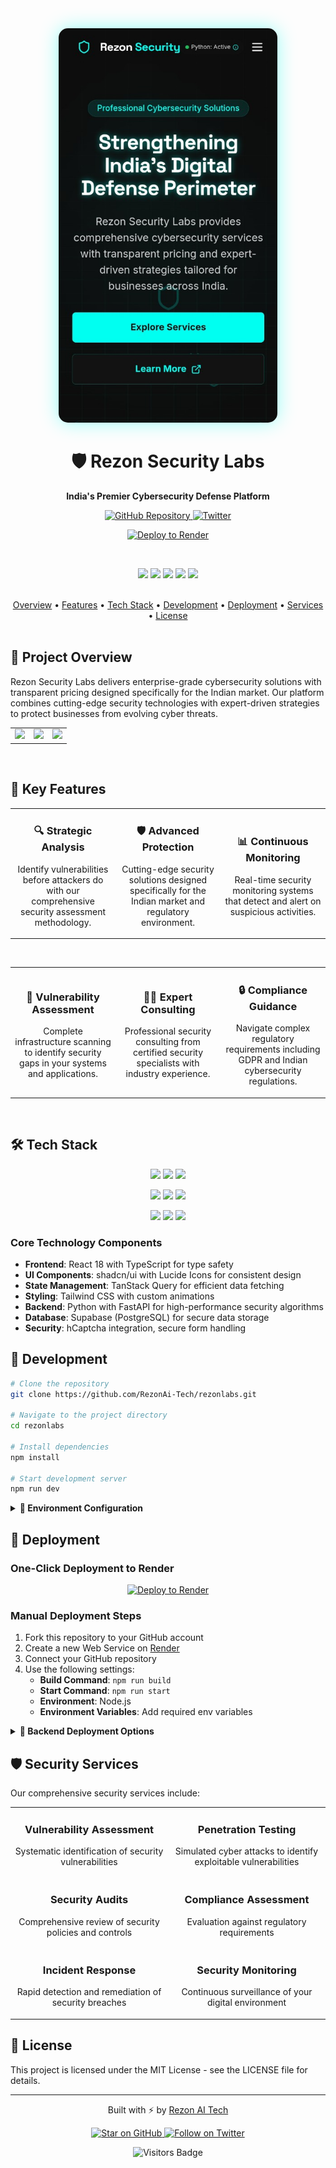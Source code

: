 
<div align="center">
  <img src="public/og-image.jpg" alt="Rezon Security Labs" width="350px" style="border-radius: 15px; box-shadow: 0 0 30px rgba(0, 255, 240, 0.4);" />
  
  <h1>🛡️ Rezon Security Labs</h1>

  <p>
    <strong>India's Premier Cybersecurity Defense Platform</strong>
  </p>
  
  <p>
    <a href="https://github.com/RezonAi-Tech/rezonlabs">
      <img src="https://img.shields.io/badge/GitHub-RezonAi_Tech-blue?style=for-the-badge&logo=github" alt="GitHub Repository" />
    </a>
    <a href="https://x.com/PrakharYud">
      <img src="https://img.shields.io/badge/Twitter-@PrakharYud-1DA1F2?style=for-the-badge&logo=twitter&logoColor=white" alt="Twitter" />
    </a>
  </p>
  
  <p>
    <a href="https://render.com/deploy?repo=https://github.com/RezonAi-Tech/rezonlabs">
      <img src="https://render.com/images/deploy-to-render-button.svg" alt="Deploy to Render" height="35px" />
    </a>
  </p>

  <br/>
  
  <p>
    <img src="https://img.shields.io/badge/React-18-61DAFB?style=flat-square&logo=react" />
    <img src="https://img.shields.io/badge/TypeScript-5-3178C6?style=flat-square&logo=typescript" />
    <img src="https://img.shields.io/badge/Vite-Latest-646CFF?style=flat-square&logo=vite" />
    <img src="https://img.shields.io/badge/Tailwind-CSS-38B2AC?style=flat-square&logo=tailwind-css" />
    <img src="https://img.shields.io/badge/Python-3.9-3776AB?style=flat-square&logo=python" />
  </p>
</div>

<br />

<div align="center">
  <a href="#project-overview">Overview</a> •
  <a href="#key-features">Features</a> •
  <a href="#tech-stack">Tech Stack</a> •
  <a href="#development">Development</a> •
  <a href="#deployment">Deployment</a> •
  <a href="#security-services">Services</a> •
  <a href="#license">License</a>
</div>

<br />

## 🔐 Project Overview

Rezon Security Labs delivers enterprise-grade cybersecurity solutions with transparent pricing designed specifically for the Indian market. Our platform combines cutting-edge security technologies with expert-driven strategies to protect businesses from evolving cyber threats.

<p align="center">
  <table>
    <tr>
      <td align="center">
        <img src="https://img.shields.io/badge/Industry-Cybersecurity-red?style=flat-square" />
      </td>
      <td align="center">
        <img src="https://img.shields.io/badge/Focus-Indian_Market-orange?style=flat-square" />
      </td>
      <td align="center">
        <img src="https://img.shields.io/badge/Approach-Transparency-green?style=flat-square" />
      </td>
    </tr>
  </table>
</p>

<br/>

## 🚀 Key Features

<div align="center">
  <table>
    <tr>
      <td width="33%" align="center">
        <h3>🔍 Strategic Analysis</h3>
        <p>Identify vulnerabilities before attackers do with our comprehensive security assessment methodology.</p>
      </td>
      <td width="33%" align="center">
        <h3>🛡️ Advanced Protection</h3>
        <p>Cutting-edge security solutions designed specifically for the Indian market and regulatory environment.</p>
      </td>
      <td width="33%" align="center">
        <h3>📊 Continuous Monitoring</h3>
        <p>Real-time security monitoring systems that detect and alert on suspicious activities.</p>
      </td>
    </tr>
  </table>
</div>

<br/>

<div align="center">
  <table>
    <tr>
      <td width="33%" align="center">
        <h3>🔐 Vulnerability Assessment</h3>
        <p>Complete infrastructure scanning to identify security gaps in your systems and applications.</p>
      </td>
      <td width="33%" align="center">
        <h3>👨‍💻 Expert Consulting</h3>
        <p>Professional security consulting from certified security specialists with industry experience.</p>
      </td>
      <td width="33%" align="center">
        <h3>🔒 Compliance Guidance</h3>
        <p>Navigate complex regulatory requirements including GDPR and Indian cybersecurity regulations.</p>
      </td>
    </tr>
  </table>
</div>

<br/>

## 🛠️ Tech Stack

<p align="center">
  <img src="https://img.shields.io/badge/Frontend-React_18-61DAFB?style=for-the-badge&logo=react" />
  <img src="https://img.shields.io/badge/Language-TypeScript_5-3178C6?style=for-the-badge&logo=typescript" />
  <img src="https://img.shields.io/badge/Build_Tool-Vite-646CFF?style=for-the-badge&logo=vite" />
</p>

<p align="center">
  <img src="https://img.shields.io/badge/Styling-Tailwind_CSS-38B2AC?style=for-the-badge&logo=tailwind-css" />
  <img src="https://img.shields.io/badge/Backend-Python_3.9-3776AB?style=for-the-badge&logo=python" />
  <img src="https://img.shields.io/badge/API-FastAPI-009688?style=for-the-badge&logo=fastapi" />
</p>

<p align="center">
  <img src="https://img.shields.io/badge/Database-Supabase-3ECF8E?style=for-the-badge&logo=supabase" />
  <img src="https://img.shields.io/badge/State_Management-TanStack_Query-FF4154?style=for-the-badge&logo=react-query" />
  <img src="https://img.shields.io/badge/UI_Components-shadcn/ui-000000?style=for-the-badge" />
</p>

### Core Technology Components

- **Frontend**: React 18 with TypeScript for type safety
- **UI Components**: shadcn/ui with Lucide Icons for consistent design
- **State Management**: TanStack Query for efficient data fetching
- **Styling**: Tailwind CSS with custom animations
- **Backend**: Python with FastAPI for high-performance security algorithms
- **Database**: Supabase (PostgreSQL) for secure data storage
- **Security**: hCaptcha integration, secure form handling

## 🔧 Development

```bash
# Clone the repository
git clone https://github.com/RezonAi-Tech/rezonlabs.git

# Navigate to the project directory
cd rezonlabs

# Install dependencies
npm install

# Start development server
npm run dev
```

<details>
<summary><b>🔑 Environment Configuration</b></summary>
<br>
The application uses Supabase for backend services. To set up your local environment:

1. Create a Supabase project at [supabase.com](https://supabase.com)
2. Add required tables as per the schema in `database/schema.sql`
3. Connect your application using the Supabase client details

</details>

## 🚀 Deployment

### One-Click Deployment to Render

<p align="center">
  <a href="https://render.com/deploy?repo=https://github.com/RezonAi-Tech/rezonlabs">
    <img src="https://render.com/images/deploy-to-render-button.svg" alt="Deploy to Render" />
  </a>
</p>

### Manual Deployment Steps

1. Fork this repository to your GitHub account
2. Create a new Web Service on [Render](https://render.com)
3. Connect your GitHub repository
4. Use the following settings:
   - **Build Command**: `npm run build`
   - **Start Command**: `npm run start`
   - **Environment**: Node.js
   - **Environment Variables**: Add required env variables

<details>
<summary><b>🐍 Backend Deployment Options</b></summary>
<br>
The Python backend can be deployed separately using:

- Render (Web Services for Python apps)
- Heroku (with Python buildpack)
- AWS Lambda (for serverless functions)
- Google Cloud Run (containerized Python applications)

</details>

## 🛡️ Security Services

Our comprehensive security services include:

<div align="center">
  <table>
    <tr>
      <td width="50%" align="center">
        <h3>Vulnerability Assessment</h3>
        <p>Systematic identification of security vulnerabilities</p>
      </td>
      <td width="50%" align="center">
        <h3>Penetration Testing</h3>
        <p>Simulated cyber attacks to identify exploitable vulnerabilities</p>
      </td>
    </tr>
    <tr>
      <td width="50%" align="center">
        <h3>Security Audits</h3>
        <p>Comprehensive review of security policies and controls</p>
      </td>
      <td width="50%" align="center">
        <h3>Compliance Assessment</h3>
        <p>Evaluation against regulatory requirements</p>
      </td>
    </tr>
    <tr>
      <td width="50%" align="center">
        <h3>Incident Response</h3>
        <p>Rapid detection and remediation of security breaches</p>
      </td>
      <td width="50%" align="center">
        <h3>Security Monitoring</h3>
        <p>Continuous surveillance of your digital environment</p>
      </td>
    </tr>
  </table>
</div>

## 📝 License

This project is licensed under the MIT License - see the LICENSE file for details.

---

<div align="center">
  <p>Built with ⚡ by <a href="https://github.com/RezonAi-Tech">Rezon AI Tech</a></p>
  
  <p>
    <a href="https://github.com/RezonAi-Tech/rezonlabs">
      <img src="https://img.shields.io/badge/Star_on_GitHub-RezonLabs-blue?style=for-the-badge&logo=github" alt="Star on GitHub" />
    </a>
    <a href="https://x.com/PrakharYud">
      <img src="https://img.shields.io/badge/Follow-@PrakharYud-1DA1F2?style=for-the-badge&logo=twitter&logoColor=white" alt="Follow on Twitter" />
    </a>
  </p>
  
  <p>
    <img src="https://api.visitorbadge.io/api/visitors?path=rezonlabs&label=Visitors&labelColor=%23000000&countColor=%2300FFF0" alt="Visitors Badge" />
  </p>
</div>

